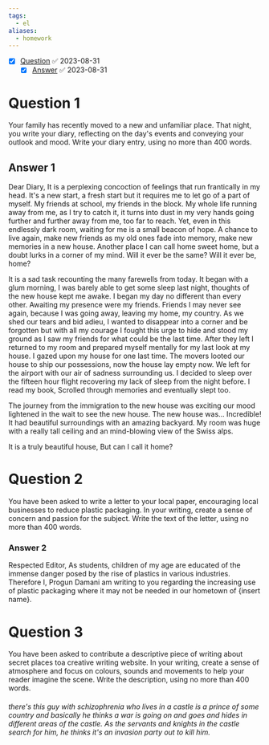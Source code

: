 ```yaml
---
tags:
  - el
aliases:
  - homework
---
```

- [x] [Question](#question) ✅ 2023-08-31
	- [x] [Answer](#answer) ✅ 2023-08-31
# Question 1
Your family has recently moved to a new and unfamiliar place. That night, you write your diary, reflecting on the day's events and conveying your outlook and mood. Write your diary entry, using no more than 400 words.


## Answer 1
Dear Diary,
It is a perplexing concoction of feelings that run frantically in my head. It's a new start, a fresh start but it requires me to let go of a part of myself. My friends at school, my friends in the block. My whole life running away from me, as I try to catch it, it turns into dust in my very hands going further and further away from me, too far to reach. Yet, even in this endlessly dark room, waiting for me is a small beacon of hope. A chance to live again, make new friends as my old ones fade into memory, make new memories in a new house. Another place I can call home sweet home, but a doubt lurks in a corner of my mind. Will it ever be the same? Will it ever be, home? 

It is a sad task recounting the many farewells from today. It began with a glum morning, I was barely able to get some sleep last night, thoughts of the new house kept me awake. I began my day no different than every other. Awaiting my presence were my friends. Friends I may never see again, because I was going away, leaving my home, my country. As we shed our tears and bid adieu, I wanted to disappear into a corner and be forgotten but with all my courage I fought this urge to hide and stood my ground as I saw my friends for what could be the last time. After they left I returned to my room and prepared myself mentally for my last look at my house. I gazed upon my house for one last time. The movers looted our house to ship our possessions, now the house lay empty now. We left for the airport with our air of sadness surrounding us. I decided to sleep over the fifteen hour flight recovering my lack of sleep from the night before. I read my book, Scrolled through memories and eventually slept too.  

The journey from the immigration to the new house was exciting our mood lightened in the wait to see the new house. The new house was... Incredible! It had beautiful surroundings with an amazing backyard. My room was huge with a really tall ceiling and an mind-blowing view of the Swiss alps.

It is a truly beautiful house, But can I call it home?

# Question 2
You have been asked to write a letter to your local paper, encouraging local businesses to reduce plastic packaging. In your writing, create a sense of concern and passion for the subject. Write the text of the letter, using no more than 400 words.
### Answer 2
Respected Editor,
As students, children of my age are educated of the immense danger posed by the rise of plastics in various industries. Therefore I, Progun Damani am writing to you regarding the increasing use of plastic packaging where it may not be needed in our hometown of {insert name}. 

# Question 3 
You have been asked to contribute a descriptive piece of writing about secret places toa creative writing website. In your writing, create a sense of atmosphere and focus on colours, sounds and movements to help your reader imagine the scene. Write the description, using no more than 400 words.
###### there's this guy with schizophrenia who lives in a castle is a prince of some country and basically he thinks a war is going on and goes and hides in different areas of the castle. As the servants and knights in the castle search for him, he thinks it's an invasion party out to kill him.